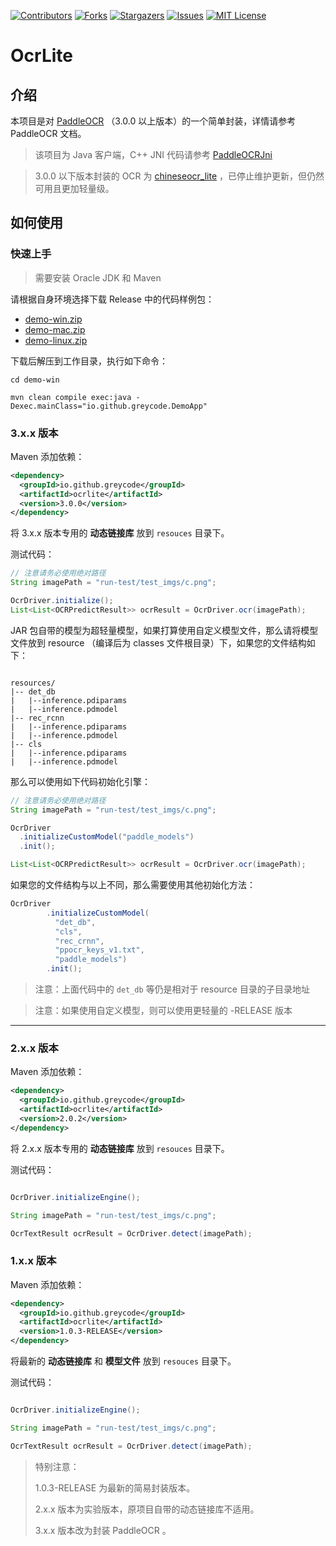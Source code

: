 <!-- PROJECT SHIELDS -->

[![Contributors][contributors-shield]][contributors-url]
[![Forks][forks-shield]][forks-url]
[![Stargazers][stars-shield]][stars-url]
[![Issues][issues-shield]][issues-url]
[![MIT License][license-shield]][license-url]

# OcrLite

## 介绍

本项目是对 [PaddleOCR](https://github.com/PaddlePaddle/PaddleOCR) （3.0.0 以上版本）的一个简单封装，详情请参考 PaddleOCR 文档。

> 该项目为 Java 客户端，C++ JNI 代码请参考 [PaddleOCRJni](https://github.com/greycode/PaddleOCRJni)

> 3.0.0 以下版本封装的 OCR 为 [chineseocr_lite](https://github.com/DayBreak-u/chineseocr_lite) ，已停止维护更新，但仍然可用且更加轻量级。

## 如何使用

### 快速上手

> 需要安装 Oracle JDK 和 Maven

请根据自身环境选择下载 Release 中的代码样例包：

 - [demo-win.zip](https://github.com/greycode/ocrlite/releases/download/v3.0.2/demo-win.zip)
 - [demo-mac.zip](https://github.com/greycode/ocrlite/releases/download/v3.0.2/demo-mac.zip)
 - [demo-linux.zip](https://github.com/greycode/ocrlite/releases/download/v3.0.2/demo-linux.zip)

下载后解压到工作目录，执行如下命令：

```shell
cd demo-win

mvn clean compile exec:java -Dexec.mainClass="io.github.greycode.DemoApp"
```

### 3.x.x 版本

Maven 添加依赖：

```xml
<dependency>
  <groupId>io.github.greycode</groupId>
  <artifactId>ocrlite</artifactId>
  <version>3.0.0</version>
</dependency>
```

将 3.x.x 版本专用的 **动态链接库** 放到 ``resouces`` 目录下。

测试代码：

```java
// 注意请务必使用绝对路径
String imagePath = "run-test/test_imgs/c.png";

OcrDriver.initialize();
List<List<OCRPredictResult>> ocrResult = OcrDriver.ocr(imagePath);
```

JAR 包自带的模型为超轻量模型，如果打算使用自定义模型文件，那么请将模型文件放到 resource （编译后为 classes 文件根目录）下，如果您的文件结构如下：

```

resources/
|-- det_db
|   |--inference.pdiparams
|   |--inference.pdmodel
|-- rec_rcnn
|   |--inference.pdiparams
|   |--inference.pdmodel
|-- cls
|   |--inference.pdiparams
|   |--inference.pdmodel
```

那么可以使用如下代码初始化引擎：

```java
// 注意请务必使用绝对路径
String imagePath = "run-test/test_imgs/c.png";

OcrDriver
  .initializeCustomModel("paddle_models")
  .init();

List<List<OCRPredictResult>> ocrResult = OcrDriver.ocr(imagePath);
```

如果您的文件结构与以上不同，那么需要使用其他初始化方法：

```java
OcrDriver
        .initializeCustomModel(
          "det_db",
          "cls",
          "rec_crnn",
          "ppocr_keys_v1.txt",
          "paddle_models")
        .init();
```
> 注意：上面代码中的 ``det_db`` 等仍是相对于 resource 目录的子目录地址

> 注意：如果使用自定义模型，则可以使用更轻量的 -RELEASE 版本
----

### 2.x.x 版本

Maven 添加依赖：

```xml
<dependency>
  <groupId>io.github.greycode</groupId>
  <artifactId>ocrlite</artifactId>
  <version>2.0.2</version>
</dependency>
```

将 2.x.x 版本专用的 **动态链接库** 放到 ``resouces`` 目录下。

测试代码：

```java

OcrDriver.initializeEngine();

String imagePath = "run-test/test_imgs/c.png";

OcrTextResult ocrResult = OcrDriver.detect(imagePath);
```

### 1.x.x 版本

Maven 添加依赖：

```xml
<dependency>
  <groupId>io.github.greycode</groupId>
  <artifactId>ocrlite</artifactId>
  <version>1.0.3-RELEASE</version>
</dependency>
```

将最新的 **动态链接库** 和 **模型文件** 放到 ``resouces`` 目录下。

测试代码：

```java

OcrDriver.initializeEngine();

String imagePath = "run-test/test_imgs/c.png";

OcrTextResult ocrResult = OcrDriver.detect(imagePath);
```


> 特别注意：
>
> 1.0.3-RELEASE 为最新的简易封装版本。
>
> 2.x.x 版本为实验版本，原项目自带的动态链接库不适用。
>
> 3.x.x 版本改为封装 PaddleOCR 。

<!-- MARKDOWN LINKS & IMAGES -->
<!-- https://www.markdownguide.org/basic-syntax/#reference-style-links -->
[contributors-shield]: https://img.shields.io/github/contributors/greycode/ocrlite.svg?style=for-the-badge
[contributors-url]: https://github.com/greycode/ocrlite/graphs/contributors
[forks-shield]: https://img.shields.io/github/forks/greycode/ocrlite.svg?style=for-the-badge
[forks-url]: https://github.com/greycode/ocrlite/network/members
[stars-shield]: https://img.shields.io/github/stars/greycode/ocrlite.svg?style=for-the-badge
[stars-url]: https://github.com/greycode/ocrlite/stargazers
[issues-shield]: https://img.shields.io/github/issues/greycode/ocrlite.svg?style=for-the-badge
[issues-url]: https://github.com/greycode/ocrlite/issues
[license-shield]: https://img.shields.io/github/license/greycode/ocrlite.svg?style=for-the-badge
[license-url]: https://github.com/greycode/ocrlite/blob/master/LICENSE
